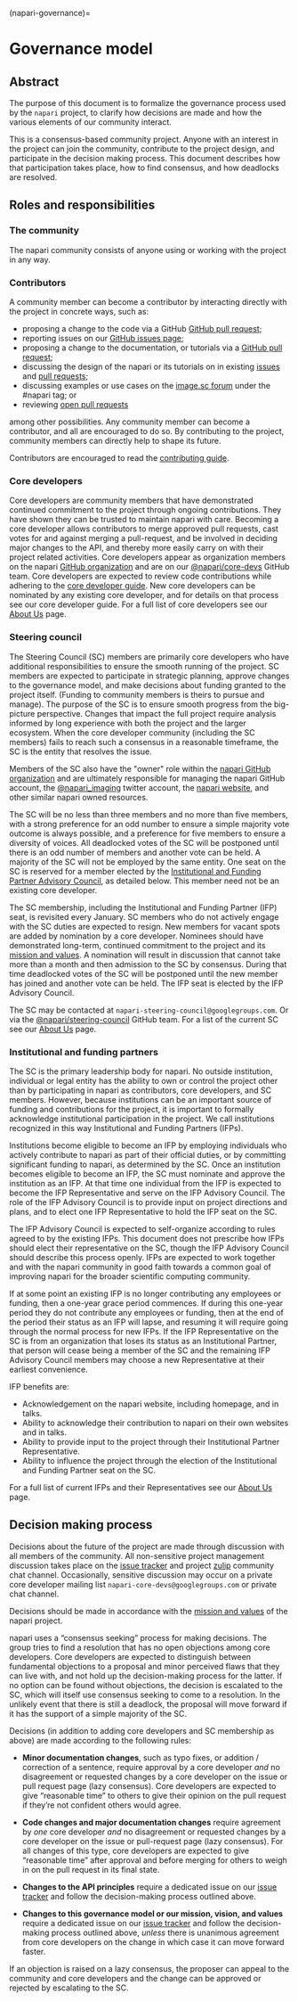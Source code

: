 (napari-governance)=
# Governance model

## Abstract

The purpose of this document is to formalize the governance process used by the
`napari` project, to clarify how decisions are made and how the various
elements of our community interact.

This is a consensus-based community project. Anyone with an interest in the
project can join the community, contribute to the project design, and
participate in the decision making process. This document describes how that
participation takes place, how to find consensus, and how deadlocks are
resolved.

## Roles and responsibilities

### The community

The napari community consists of anyone using or working with the project
in any way.

### Contributors

A community member can become a contributor by interacting directly with the
project in concrete ways, such as:

- proposing a change to the code via a GitHub
  [GitHub pull request](https://github.com/napari/napari/pulls);
- reporting issues on our
  [GitHub issues page](https://github.com/napari/napari/issues);
- proposing a change to the documentation, or
  tutorials via a [GitHub pull request](https://github.com/napari/napari/pulls);
- discussing the design of the napari or its tutorials on in existing
  [issues](https://github.com/napari/napari/issues) and
  [pull requests](https://github.com/napari/napari/pulls);
- discussing examples or use cases on the
  [image.sc forum](https://forum.image.sc/tags/napari) under the #napari tag; or
- reviewing [open pull requests](https://github.com/napari/napari/pulls)

among other possibilities. Any community member can become a contributor, and
all are encouraged to do so. By contributing to the project, community members
can directly help to shape its future.

Contributors are encouraged to read the [contributing guide](napari-contributing).

### Core developers

Core developers are community members that have demonstrated continued
commitment to the project through ongoing contributions. They
have shown they can be trusted to maintain napari with care. Becoming a
core developer allows contributors to merge approved pull requests, cast votes
for and against merging a pull-request, and be involved in deciding major
changes to the API, and thereby more easily carry on with their project related
activities. Core developers appear as organization members on the napari
[GitHub organization](https://github.com/orgs/napari/people) and are on our
[@napari/core-devs](https://github.com/orgs/napari/teams/core-devs) GitHub team. Core
developers are expected to review code contributions while adhering to the
[core developer guide](core-dev-guide). New core developers can be nominated
by any existing core developer, and for details on that process see our core
developer guide. For a full list of core developers see our [About Us](team) page.

### Steering council

The Steering Council (SC) members are primarily core developers who have additional
responsibilities to ensure the smooth running of the project. SC members are
expected to participate in strategic planning, approve changes to the
governance model, and make decisions about funding granted to the project
itself. (Funding to community members is theirs to pursue and manage). The
purpose of the SC is to ensure smooth progress from the big-picture
perspective. Changes that impact the full project require analysis informed by
long experience with both the project and the larger ecosystem. When the core
developer community (including the SC members) fails to reach such a consensus
in a reasonable timeframe, the SC is the entity that resolves the issue.

Members of the SC also have the "owner" role within the [napari GitHub organization](https://github.com/napari)
and are ultimately responsible for managing the napari GitHub account, the [@napari_imaging](https://twitter.com/napari_imaging)
twitter account, the [napari website](https://napari.org), and other similar napari owned resources.

The SC will be no less than three members and no more than five members,
with a strong preference for an odd number to ensure a simple majority vote
outcome is always possible, and a preference for five members to ensure a
diversity of voices. All deadlocked votes of the SC will be postponed until
there is an odd number of members and another vote can be held. A majority of the
SC will not be employed by the same entity. One seat on the SC is reserved
for a member elected by the [Institutional and Funding Partner Advisory Council](#institutional-and-funding-partners),
as detailed below. This member need not be an existing core developer.

The SC membership, including the Institutional and Funding Partner (IFP) seat, is revisited every January.
SC members who do not actively engage with the SC duties are expected to resign. New members for 
vacant spots are added by nomination by a core developer. Nominees should have demonstrated
long-term, continued commitment to the project and its [mission and values](mission-and-values). A
nomination will result in discussion that cannot take more than a month and
then admission to the SC by consensus. During that time deadlocked votes of the SC will
be postponed until the new member has joined and another vote can be held. The IFP seat
is elected by the IFP Advisory Council.

The SC may be contacted at `napari-steering-council@googlegroups.com`.
Or via the [@napari/steering-council](https://github.com/orgs/napari/teams/steering-council) GitHub team. For a list of the current SC see our [About Us](team) page.

### Institutional and funding partners

The SC is the primary leadership body for napari. No outside institution,
individual or legal entity has the ability to own or control the project
other than by participating in napari as contributors, core developers, and
SC members. However, because institutions can be an important source of
funding and contributions for the project, it is important to formally
acknowledge institutional participation in the project. We call institutions
recognized in this way Institutional and Funding Partners (IFPs).

Institutions become eligible to become an IFP by employing individuals
who actively contribute to napari as part of their official
duties, or by committing significant funding to napari, as determined by the
SC. Once an institution becomes eligible to become an IFP, the SC must
nominate and approve the institution as an IFP. At that time one individual
from the IFP is expected to become the IFP Representative and serve on the
IFP Advisory Council. The role of the IFP Advisory Council is to provide
input on project directions and plans, and to elect one IFP Representative
to hold the IFP seat on the SC.

The IFP Advisory Council is expected to self-organize according to rules
agreed to by the existing IFPs. This document does not prescribe how IFPs
should elect their representative on the SC, though the IFP Advisory Council
should describe this process openly. IFPs are expected to work together
and with the napari community in good faith towards a common goal
of improving napari for the broader scientific computing community.

If at some point an existing IFP is no longer contributing any employees
or funding, then a one-year grace period commences. If during this one-year
period they do not contribute any employees or funding, then at the end of
the period their status as an IFP will lapse, and resuming it will require
going through the normal process for new IFPs. If the IFP Representative on
the SC is from an organization that loses its status as an Institutional Partner,
that person will cease being a member of the SC and the remaining IFP Advisory
Council members may choose a new Representative at their earliest convenience.

IFP benefits are:

- Acknowledgement on the napari website, including homepage, and in talks.
- Ability to acknowledge their contribution to napari on their own websites and in talks.
- Ability to provide input to the project through their Institutional Partner
Representative.
- Ability to influence the project through the election of the Institutional
and Funding Partner seat on the SC.

For a full list of current IFPs and their Representatives see our [About Us](team) page.

## Decision making process

Decisions about the future of the project are made through discussion with all
members of the community. All non-sensitive project management discussion takes
place on the [issue tracker](https://github.com/napari/napari/issues) and project
[zulip](https://napari.zulipchat.com/) community chat channel. Occasionally,
sensitive discussion may occur on a private core developer mailing list
`napari-core-devs@googlegroups.com` or private chat channel.

Decisions should be made in accordance with the [mission and values](mission-and-values)
of the napari project.

napari uses a “consensus seeking” process for making decisions. The group
tries to find a resolution that has no open objections among core developers.
Core developers are expected to distinguish between fundamental objections to a
proposal and minor perceived flaws that they can live with, and not hold up the
decision-making process for the latter.  If no option can be found without
objections, the decision is escalated to the SC, which will itself use
consensus seeking to come to a resolution. In the unlikely event that there is
still a deadlock, the proposal will move forward if it has the support of a
simple majority of the SC.

Decisions (in addition to adding core developers and SC membership as above)
are made according to the following rules:

- **Minor documentation changes**, such as typo fixes, or addition / correction of a
  sentence, require approval by a core developer *and* no disagreement or requested
  changes by a core developer on the issue or pull request page (lazy
  consensus). Core developers are expected to give “reasonable time” to others
  to give their opinion on the pull request if they’re not confident others
  would agree.

- **Code changes and major documentation changes** require agreement by *one*
  core developer *and* no disagreement or requested changes by a core developer
  on the issue or pull-request page (lazy consensus). For all changes of this type,
  core developers are expected to give “reasonable time” after approval and before
  merging for others to weigh in on the pull request in its final state.

- **Changes to the API principles** require a dedicated issue on our
  [issue tracker](https://github.com/napari/napari/issues) and follow the
  decision-making process outlined above.

- **Changes to this governance model or our mission, vision, and values**
  require a  dedicated issue on our [issue tracker](https://github.com/napari/napari/issues)
  and follow the decision-making process outlined above,
  *unless* there is unanimous agreement from core developers on the change in
  which case it can move forward faster.

If an objection is raised on a lazy consensus, the proposer can appeal to the
community and core developers and the change can be approved or rejected by
escalating to the SC.